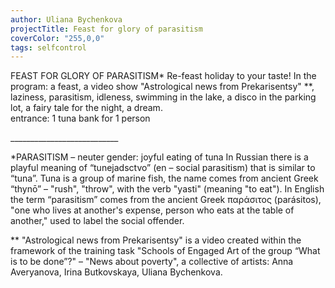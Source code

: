```yaml
---
author: Uliana Bychenkova
projectTitle: Feast for glory of parasitism
coverColor: "255,0,0"
tags: selfcontrol
---
```


FEAST FOR GLORY OF PARASITISM* Re-feast holiday to your taste!
In the program: a feast, a video show "Astrological news from Prekarisentsy" \*\*, laziness, parasitism, idleness, swimming in the lake, a disco in the parking lot, a fairy tale for the night, a dream.  
entrance: 1 tuna bank for 1 person

___________________________ 

\*PARASITISM – neuter gender: joyful eating of tuna
In Russian there is a playful meaning of “tunejadsctvo” (en – social parasitism) that is similar to “tuna”. Tuna is a group of marine fish, the name comes from ancient Greek “thynō” – "rush", "throw", with the verb "yasti" (meaning "to eat").
In English the term “parasitism” comes from the ancient Greek παράσιτος (parásitos), "one who lives at another's expense, person who eats at the table of another," used to label the social offender.

\*\* "Astrological news from Prekarisentsy" is a video created within the framework of the training task "Schools of Engaged Art of the group “What is to be done”?" – "News about poverty", a collective of artists: Anna Averyanova, Irina Butkovskaya, Uliana Bychenkova.
